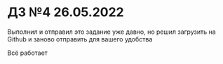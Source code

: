 # ДЗ №4 26.05.2022
Выполнил и отправил это задание уже давно, но решил загрузить на Github и заново отправить для вашего удобства

Всё работает
